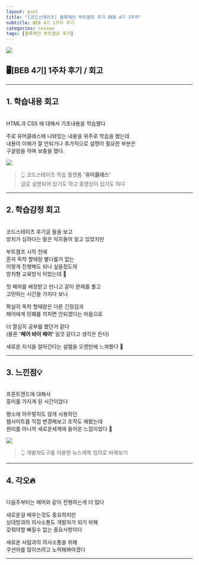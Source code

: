```yaml
---
layout: post
title: "[코드스테이츠] 블록체인 부트캠프 후기 BEB 4기 1주차"
subtitle: BEB 4기 1주차 후기
categories: review
tags: [블록체인 부트캠프 후기]
---
```


![](https://velog.velcdn.com/images/-__-/post/f8356d11-ea65-4a0c-b03c-ecde9d118a6a/image.png)

## 🖥[BEB 4기] 1주차 후기 / 회고

<hr>

## 1. 학습내용 회고

<br>
HTML과 CSS 에 대해서 기초내용을 학습했다

주로 유어클래스에 나와있는 내용을 위주로 학습을 했는데<br>
내용이 이해가 잘 안되거나 추가적으로 설명이 필요한 부분은<br>
구글링을 하며 보충을 했다.

![](https://velog.velcdn.com/images/-__-/post/fa7bc580-8890-4bb5-9680-8d35127097b9/image.png)

> 👆 코드스테이츠 학습 플랫폼 **'유어클래스'**<br>
> 글로 설명되어 있기도 하고 동영상이 있기도 하다

<hr>

## 2. 학습감정 회고

<br>
코드스테이츠 후기글 들을 보고<br>
방치가 심하다는 말은 익히들어 알고 있었지만

부트캠프 시작 전에 <br>
혼자 독학 할때랑 별다를거 없는<br>
이렇게 진행해도 되나 싶을정도의 <br>
방치형 교육방식 이었는데 👀

첫 페어를 배정받고 만나고 같이 문제를 풀고<br>
고민하는 시간을 가지다 보니

확실히 독학 할때랑은 다른 긴장감과<br>
페어에게 민폐를 끼치면 안되겠다는 마음으로

더 열심히 공부를 했던거 같다<br>
(물론 **'페어 바이 페어'** 일것 같다고 생각은 든다)

새로운 지식을 알아간다는 설렘을 오랜만에 느껴봤다 🌺

<hr>

## 3. 느낀점💡

<br>
프론트엔드에 대해서 <br>
흥미를 가지게 된 시간이었다

평소에 아무렇지도 않게 사용하던 <br>
웹사이트를 직접 변경해보고 조작도 해봤는데<br>
원리를 아니까 새로운세계에 들어온 느낌이었다 🧐

![](https://velog.velcdn.com/images/-__-/post/a5872295-a001-47bc-bc98-93b8861f0007/image.png)

> 👆 개발자도구를 이용한 뉴스제목 임의로 바꿔보기

<hr>

## 4. 각오🔥

<br>
다음주부터는 페어와 같이 진행하는게 더 많다

새로운걸 배우는것도 중요하지만 <br>
상대방과의 의사소통도 개발자가 되기 위해 <br>
갖춰야할 빠질수 없는 중요사항이다

새로운 사람과의 의사소통을 위해 <br>
쿠션어를 많이쓰려고 노력해봐야겠다

---
